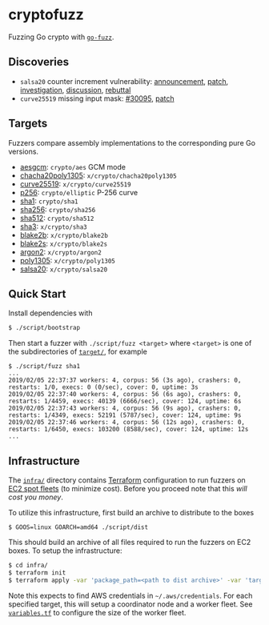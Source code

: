 # cryptofuzz

Fuzzing Go crypto with [`go-fuzz`](https://github.com/dvyukov/go-fuzz).

## Discoveries

* `salsa20` counter increment vulnerability: [announcement](https://groups.google.com/forum/#!topic/golang-dev/1X7VG7FDw2A), [patch](https://github.com/golang/crypto/commit/b7391e95e576cacdcdd422573063bc057239113d), [investigation](https://github.com/mmcloughlin/bugsalsa), [discussion](https://twitter.com/FiloSottile/status/1108569374343000064), [rebuttal](https://twitter.com/hashbreaker/status/1108637226089496577)
* `curve25519` missing input mask: [#30095](https://golang.org/issue/30095), [patch](https://github.com/golang/crypto/commit/193df9c0f06f8bb35fba505183eaf0acc0136505)

## Targets

Fuzzers compare assembly implementations to the corresponding pure Go versions.

* [aesgcm](target/aesgcm): `crypto/aes` GCM mode
* [chacha20poly1305](target/chacha20poly1305): `x/crypto/chacha20poly1305`
* [curve25519](target/curve25519): `x/crypto/curve25519`
* [p256](target/p256): `crypto/elliptic` P-256 curve
* [sha1](target/sha1): `crypto/sha1`
* [sha256](target/sha256): `crypto/sha256`
* [sha512](target/sha512): `crypto/sha512`
* [sha3](target/sha3): `x/crypto/sha3`
* [blake2b](target/blake2b): `x/crypto/blake2b`
* [blake2s](target/blake2s): `x/crypto/blake2s`
* [argon2](target/argon2): `x/crypto/argon2`
* [poly1305](target/poly1305): `x/crypto/poly1305`
* [salsa20](target/salsa20): `x/crypto/salsa20`

## Quick Start

Install dependencies with

```sh
$ ./script/bootstrap
```

Then start a fuzzer with `./script/fuzz <target>` where `<target>` is one of the subdirectories of [`target/`](target), for example

```
$ ./script/fuzz sha1
...
2019/02/05 22:37:37 workers: 4, corpus: 56 (3s ago), crashers: 0, restarts: 1/0, execs: 0 (0/sec), cover: 0, uptime: 3s
2019/02/05 22:37:40 workers: 4, corpus: 56 (6s ago), crashers: 0, restarts: 1/4459, execs: 40139 (6666/sec), cover: 124, uptime: 6s
2019/02/05 22:37:43 workers: 4, corpus: 56 (9s ago), crashers: 0, restarts: 1/4349, execs: 52191 (5787/sec), cover: 124, uptime: 9s
2019/02/05 22:37:46 workers: 4, corpus: 56 (12s ago), crashers: 0, restarts: 1/6450, execs: 103200 (8588/sec), cover: 124, uptime: 12s
...
```

## Infrastructure

The [`infra/`](infra) directory contains [Terraform](https://www.terraform.io/) configuration to run fuzzers on [EC2 spot fleets](https://docs.aws.amazon.com/AWSEC2/latest/UserGuide/spot-fleet.html) (to minimize cost). Before you proceed note that this _will cost you money_.

To utilize this infrastructure, first build an archive to distribute to the boxes

```
$ GOOS=linux GOARCH=amd64 ./script/dist
```

This should build an archive of all files required to run the fuzzers on EC2 boxes. To setup the infrastructure:

```sh
$ cd infra/
$ terraform init
$ terraform apply -var 'package_path=<path to dist archive>' -var 'targets=["p256", "sha3"]'
```

Note this expects to find AWS credentials in `~/.aws/credentials`. For each specified target, this will setup a coordinator node and a worker fleet. See [`variables.tf`](infra/variables.tf) to configure the size of the worker fleet.
